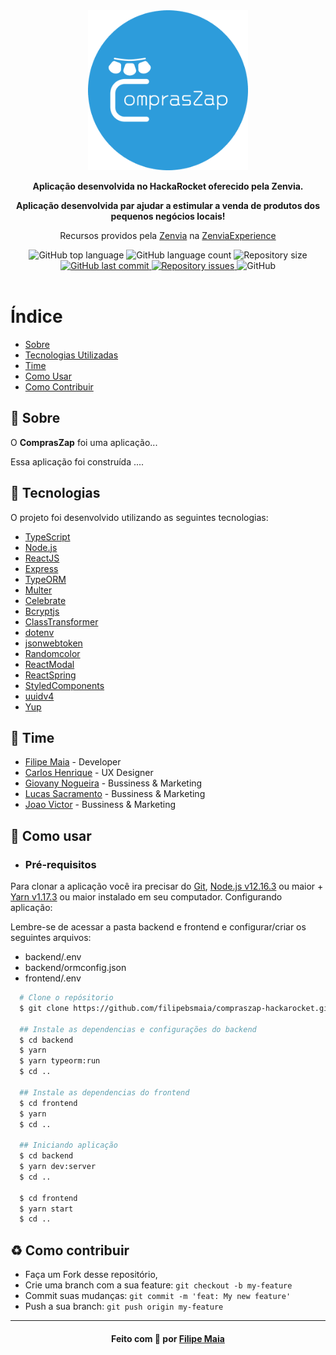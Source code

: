 <div align="center">
  <img src=".gitassets/logo.png" alt="Logo" width="256px" />
  
  <b>
  <p>Aplicação desenvolvida no HackaRocket oferecido pela Zenvia.</p>
  <p>Aplicação desenvolvida par ajudar a estimular a venda de produtos dos pequenos negócios locais!</p>
  </b>

  <p>
  Recursos providos pela <a href="https://www.zenvia.com/">Zenvia</a> na <a href="https://zenviaexperience.com/">ZenviaExperience</a>
  </p>

<!--  Shields -->
   <img alt="GitHub top language" src="https://img.shields.io/github/languages/top/filipebsmaia/compraszap-hackarocket">

  <img alt="GitHub language count" src="https://img.shields.io/github/languages/count/filipebsmaia/compraszap-hackarocket">

  <img alt="Repository size" src="https://img.shields.io/github/repo-size/filipebsmaia/compraszap-hackarocket">
  <a href="https://github.com/filipebsmaia/compraszap-hackarocket/commits/master">
    <img alt="GitHub last commit" src="https://img.shields.io/github/last-commit/filipebsmaia/compraszap-hackarocket">
  </a>

  <a href="https://github.com/filipebsmaia/compraszap-hackarocket/issues">
    <img alt="Repository issues" src="https://img.shields.io/github/issues/filipebsmaia/compraszap-hackarocket">
  </a>

  <img alt="GitHub" src="https://img.shields.io/github/license/filipebsmaia/compraszap-hackarocket">
<!--  Shields -->
</div>
</br>

# Índice

- [Sobre](#sobre)
- [Tecnologias Utilizadas](#tecnologias)
- [Time](#time)
- [Como Usar](#como-usar)
- [Como Contribuir](#como-contribuir)

<a id="sobre"></a>

## 📖 Sobre

<p>
O <strong>ComprasZap</strong> foi uma aplicação...
<p>

Essa aplicação foi construída ....

<a id="tecnologias"></a>

## 🚀 Tecnologias

O projeto foi desenvolvido utilizando as seguintes tecnologias:

- [TypeScript](https://www.typescriptlang.org/)
- [Node.js](https://nodejs.org/en/)
- [ReactJS](https://reactjs.org/)
- [Express](https://expressjs.com/)
- [TypeORM](https://typeorm.io/)
- [Multer](https://www.npmjs.com/package/multer)
- [Celebrate](https://www.npmjs.com/package/celebrate)
- [Bcryptjs](https://github.com/kelektiv/node.bcrypt.js/)
- [ClassTransformer](https://github.com/typestack/class-transformer)
- [dotenv](https://github.com/motdotla/dotenv)
- [jsonwebtoken](https://github.com/auth0/node-jsonwebtoken)
- [Randomcolor](https://github.com/davidmerfield/randomColor)
- [ReactModal](https://github.com/reactjs/react-modal)
- [ReactSpring](https://www.react-spring.io/)
- [StyledComponents](https://www.styled-components.com/)
- [uuidv4]()
- [Yup]()

<a id="time"></a>

## 💼 Time

- [Filipe Maia](https://linkedin.com.br/filipebsmaia) - Developer
- [Carlos Henrique](https://linkedin.com.br/) - UX Designer
- [Giovany Nogueira](https://linkedin.com.br/) - Bussiness & Marketing
- [Lucas Sacramento](https://linkedin.com.br/) - Bussiness & Marketing
- [Joao Victor](https://linkedin.com.br/) - Bussiness & Marketing

<a id="como-usar"></a>

## 🔎 Como usar

- ### **Pré-requisitos**

Para clonar a aplicação você ira precisar do [Git](https://git-scm.com), [Node.js v12.16.3](https://nodejs.org/) ou maior + [Yarn v1.17.3](https://yarnpkg.com/) ou maior instalado em seu computador.
Configurando aplicação:

Lembre-se de acessar a pasta backend e frontend e configurar/criar os seguintes arquivos:

- backend/.env
- backend/ormconfig.json
- frontend/.env

```sh
  # Clone o repósitorio
  $ git clone https://github.com/filipebsmaia/compraszap-hackarocket.git

  ## Instale as dependencias e configurações do backend
  $ cd backend
  $ yarn
  $ yarn typeorm:run
  $ cd ..

  ## Instale as dependencias do frontend
  $ cd frontend
  $ yarn
  $ cd ..

  ## Iniciando aplicação
  $ cd backend
  $ yarn dev:server
  $ cd ..

  $ cd frontend
  $ yarn start
  $ cd ..

```

<a id="como-contribuir"></a>

## ♻ Como contribuir

- Faça um Fork desse repositório,
- Crie uma branch com a sua feature: `git checkout -b my-feature`
- Commit suas mudanças: `git commit -m 'feat: My new feature'`
- Push a sua branch: `git push origin my-feature`

---

<div align="center">
<h4>
    Feito com 💜 por <a href="https://www.linkedin.com/in/filipebsmaia/" target="_blank">Filipe Maia</a>
</h4>
</div>
